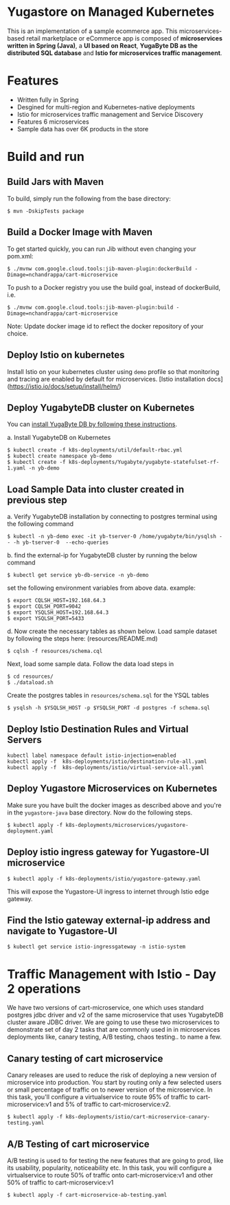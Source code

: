 # Yugastore on Managed Kubernetes

This is an implementation of a sample ecommerce app. This microservices-based retail marketplace or eCommerce app is composed of **microservices written in Spring (Java)**, a **UI based on React**, **YugaByte DB as the distributed SQL database** and **Istio for microservices traffic management**.


# Features

* Written fully in Spring
* Desgined for multi-region and Kubernetes-native deployments
* Istio for microservices traffic management and Service Discovery
* Features 6 microservices
* Sample data has over 6K products in the store


# Build and run

## Build Jars with Maven 
To build, simply run the following from the base directory:

```
$ mvn -DskipTests package
```


## Build a Docker Image with Maven

To get started quickly, you can run Jib without even changing your pom.xml:

```
$ ./mvnw com.google.cloud.tools:jib-maven-plugin:dockerBuild -Dimage=nchandrappa/cart-microservice
```

To push to a Docker registry you use the build goal, instead of dockerBuild, i.e.

```
$ ./mvnw com.google.cloud.tools:jib-maven-plugin:build -Dimage=nchandrappa/cart-microservice
```

Note: Update docker image id to reflect the docker repository of your choice.


## Deploy Istio on kubernetes

Install Istio on your kubernetes cluster using `demo` profile so that monitoring and tracing are enabled by default for microservices. [Istio installation docs] (https://istio.io/docs/setup/install/helm/) 


## Deploy YugabyteDB cluster on Kubernetes

You can [install YugaByte DB by following these instructions](https://docs.yugabyte.com/latest/quick-start/).

a. Install YugabyteDB on Kubernetes

```
$ kubectl create -f k8s-deployments/util/default-rbac.yml
$ kubectl create namespace yb-demo
$ kubectl create -f k8s-deployments/Yugabyte/yugabyte-statefulset-rf-1.yaml -n yb-demo

```

## Load Sample Data into cluster created in previous step

a. Verify YugabyteDB installation by connecting to postgres terminal using the following command

```
$ kubectl -n yb-demo exec -it yb-tserver-0 /home/yugabyte/bin/ysqlsh -- -h yb-tserver-0  --echo-queries
```

b. find the external-ip for YugabyteDB cluster by running the below command 

```
$ kubectl get service yb-db-service -n yb-demo
```

set the following environment variables from above data.  example: 

```
$ export CQLSH_HOST=192.168.64.3
$ export CQLSH_PORT=9042
$ export YSQLSH_HOST=192.168.64.3
$ export YSQLSH_PORT=5433
```

d. Now create the necessary tables as shown below. Load sample dataset by following the steps here: (resources/README.md)

```
$ cqlsh -f resources/schema.cql
```

Next, load some sample data. Follow the data load steps in 

```
$ cd resources/
$ ./dataload.sh
```

Create the postgres tables in `resources/schema.sql` for the YSQL tables

```
$ ysqlsh -h $YSQLSH_HOST -p $YSQLSH_PORT -d postgres -f schema.sql
```

## Deploy Istio Destination Rules and Virtual Servers


```
kubectl label namespace default istio-injection=enabled
kubectl apply -f  k8s-deployments/istio/destination-rule-all.yaml
kubectl apply -f  k8s-deployments/istio/virtual-service-all.yaml
```


## Deploy Yugastore Microservices on Kubernetes

Make sure you have built the docker images as described above and you're in the `yugastore-java` base directory. Now do the following steps.

```
$ kubectl apply -f k8s-deployments/microservices/yugastore-deployment.yaml
```

## Deploy istio ingress gateway for Yugastore-UI microservice

```
$ kubectl apply -f k8s-deployments/istio/yugastore-gateway.yaml
```
This will expose the Yugastore-UI ingress to internet through Istio edge gateway.

## Find the Istio gateway external-ip address and navigate to Yugastore-UI

```
$ kubectl get service istio-ingressgateway -n istio-system
```

# Traffic Management with Istio - Day 2 operations

We have two versions of cart-microservice, one which uses standard postgres jdbc driver and v2 of the same microservice that uses YugabyteDB cluster aware JDBC driver. We are going to use these two microservices to demonstrate set of day 2 tasks that are commonly used in in microservices deployments like, canary testing, A/B testing, chaos testing.. to name a few.


## Canary testing of cart microservice

Canary releases are used to reduce the risk of deploying a new version of microservice into production. You start by routing only a few selected users or small percentage of traffic on to newer version of the microservice. In this task, you'll configure a virtualservice to route 95% of traffic to cart-microservice:v1 and 5% of traffic to cart-microservice:v2.

```
$ kubectl apply -f k8s-deployments/istio/cart-microservice-canary-testing.yaml
```

## A/B Testing of cart microservice

A/B testing is used to for testing the new features that are going to prod, like its usability, popularity, noticeability etc. In this task, you will configure a virtualservice to route 50% of traffic onto cart-microservice:v1 and other 50% of traffic to cart-microservice:v1

```
$ kubectl apply -f cart-microservice-ab-testing.yaml
```
